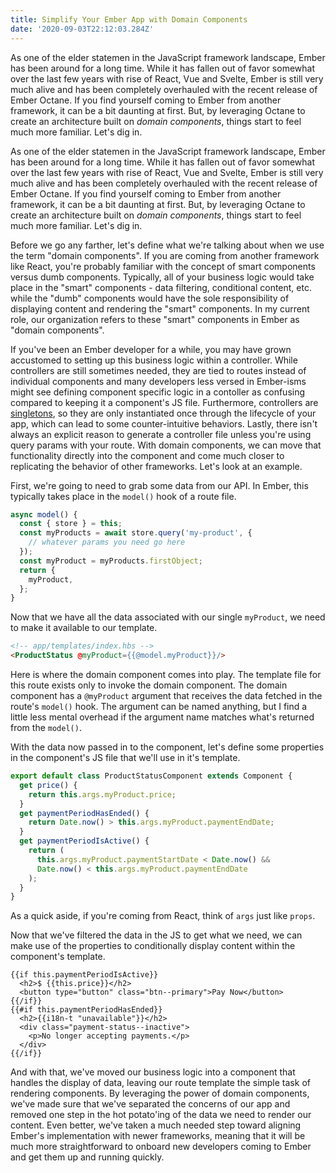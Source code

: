 ```yaml
---
title: Simplify Your Ember App with Domain Components
date: '2020-09-03T22:12:03.284Z'
---
```


As one of the elder statemen in the JavaScript framework landscape, Ember has been around for a long time. While it has fallen out of favor somewhat over the last few years with rise of React, Vue and Svelte, Ember is still very much alive and has been completely overhauled with the recent release of Ember Octane. If you find yourself coming to Ember from another framework, it can be a bit daunting at first. But, by leveraging Octane to create an architecture built on _domain components_, things start to feel much more familiar. Let's dig in.

<!-- more -->

As one of the elder statemen in the JavaScript framework landscape, Ember has been around for a long time. While it has fallen out of favor somewhat over the last few years with rise of React, Vue and Svelte, Ember is still very much alive and has been completely overhauled with the recent release of Ember Octane. If you find yourself coming to Ember from another framework, it can be a bit daunting at first. But, by leveraging Octane to create an architecture built on _domain components_, things start to feel much more familiar. Let's dig in.

Before we go any farther, let's define what we're talking about when we use the term "domain components". If you are coming from another framework like React, you're probably familiar with the concept of smart components versus dumb components. Typically, all of your business logic would take place in the "smart" components - data filtering, conditional content, etc. while the "dumb" components would have the sole responsibility of displaying content and rendering the "smart" components. In my current role, our organization refers to these "smart" components in Ember as "domain components".

If you've been an Ember developer for a while, you may have grown accustomed to setting up this business logic within a controller. While controllers are still sometimes needed, they are tied to routes instead of individual components and many developers less versed in Ember-isms might see defining component specific logic in a contoller as confusing compared to keeping it a component's JS file. Furthermore, controllers are [singletons](https://robdodson.me/javascript-design-patterns-singleton/), so they are only instantiated once through the lifecycle of your app, which can lead to some counter-intuitive behaviors. Lastly, there isn't always an explicit reason to generate a controller file unless you're using query params with your route. With domain components, we can move that functionality directly into the component and come much closer to replicating the behavior of other frameworks. Let's look at an example.

First, we're going to need to grab some data from our API. In Ember, this typically takes place in the `model()` hook of a route file.

```js
async model() {
  const { store } = this;
  const myProducts = await store.query('my-product', {
    // whatever params you need go here
  });
  const myProduct = myProducts.firstObject;
  return {
    myProduct,
  };
}
```

Now that we have all the data associated with our single `myProduct`, we need to make it available to our template.

```HTML
<!-- app/templates/index.hbs -->
<ProductStatus @myProduct={{@model.myProduct}}/>
```

Here is where the domain component comes into play. The template file for this route exists only to invoke the domain component. The domain component has a `@myProduct` argument that receives the data fetched in the route's `model()` hook. The argument can be named anything, but I find a little less mental overhead if the argument name matches what's returned from the `model()`.

With the data now passed in to the component, let's define some properties in the component's JS file that we'll use in it's template.

```js
export default class ProductStatusComponent extends Component {
  get price() {
    return this.args.myProduct.price;
  }
  get paymentPeriodHasEnded() {
    return Date.now() > this.args.myProduct.paymentEndDate;
  }
  get paymentPeriodIsActive() {
    return (
      this.args.myProduct.paymentStartDate < Date.now() &&
      Date.now() < this.args.myProduct.paymentEndDate
    );
  }
}
```

As a quick aside, if you're coming from React, think of `args` just like `props`.

Now that we've filtered the data in the JS to get what we need, we can make use of the properties to conditionally display content within the component's template.

```HBS
{{if this.paymentPeriodIsActive}}
  <h2>$ {{this.price}}</h2>
  <button type="button" class="btn--primary">Pay Now</button>
{{/if}}
{{#if this.paymentPeriodHasEnded}}
  <h2>{{i18n-t "unavailable"}}</h2>
  <div class="payment-status--inactive">
    <p>No longer accepting payments.</p>
  </div>
{{/if}}
```

And with that, we've moved our business logic into a component that handles the display of data, leaving our route template the simple task of rendering components. By leveraging the power of domain components, we've made sure that we've separated the concerns of our app and removed one step in the hot potato'ing of the data we need to render our content. Even better, we've taken a much needed step toward aligning Ember's implementation with newer frameworks, meaning that it will be much more straightforward to onboard new developers coming to Ember and get them up and running quickly.
